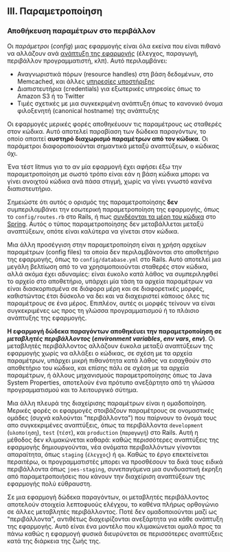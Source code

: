 ## III. Παραμετροποίηση
### Αποθήκευση παραμέτρων στο περιβάλλον

Οι *παράμετροι* (*config*) μιας εφαρμογής είναι όλα εκείνα που είναι πιθανό να αλλάζουν ανά [ανάπτυξη της εφαρμογής](./codebase) (έλεγχος, παραγωγή, περιβάλλον προγραμματιστή, κλπ).  Αυτό περιλαμβάνει:

* Αναγνωριστικά πόρων (resource handles) στη βάση δεδομένων, στο Memcached, και άλλες [υπηρεσίες υποστήριξης](./backing-services)
* Διαπιστευτήρια (credentials) για εξωτερικές υπηρεσίες όπως το Amazon S3 ή το Twitter
* Τιμές σχετικές με μια συγκεκριμένη ανάπτυξη όπως το κανονικό όνομα φιλοξενητή (canonical hostname) της ανάπτυξης

Οι εφαρμογές μερικές φορές αποθηκέυουν τις παραμέτρους ως σταθερές στον κώδικα.  Αυτό αποτελεί παραβίαση των δώδεκα παραγόντων, το οποίο απαιτεί **αυστηρό διαχωρισμό παραμέτρων από τον κώδικα**.  Οι παράμετροι διαφοροποιούνται σημαντικά μεταξύ αναπτύξεων, ο κώδικας όχι.

Ένα τέστ litmus για το αν μία εφαρμογή έχει αφήσει έξω την παραμετροποίηση με σωστό τρόπο είναι εάν η βάση κώδικα μπορει να γίνει ανοιχτού κώδικα ανά πάσα στιγμή, χωρίς να γίνει γνωστό κανένα διαπιστευτήριο.

Σημειώστε ότι αυτός ο ορισμός της παραμετροποίησης **δεν** συμπεριλαμβάνει την εσωτερική παραμετροποίηση της εφαρμογής, όπως το `config/routes.rb` στο Rails, ή πως [συνδέονται τα μέρη του κώδικα](http://docs.spring.io/spring/docs/current/spring-framework-reference/html/beans.html) στο [Spring](http://spring.io/).  Αυτός ο τύπος παραμετροποίησης δεν μεταβάλλεται μεταξύ αναπτύξεων, οπότε είναι καλύτερα να γίνεται στον κώδικα.

Μια άλλη προσέγγιση στην παραμετροποίηση είναι η χρήση αρχείων παραμέτρων (config files) τα οποία δεν περιλαμβάνονται στο αποθετήριο της εφαρμογής, όπως το `config/database.yml` στο Rails.  Αυτό αποτελεί μια μεγάλη βελτίωση από το να χρησιμοποιούνται σταθερές στον κώδικα, αλλά ακόμα έχει αδυναμίες: είναι έυκολο κατά λάθος να συμπεριληφθεί το αρχείο στο αποθετήριο, υπάρχει μία τάση τα αρχεία παραμέτρων να είναι διασκορπισμένα σε διάφορα μέρη και σε διαφορετικές μορφές, καθιστώντας έτσι δύσκολο να δει και να διαχειριστεί κάποιος όλες τις παραμέτρους σε ένα μέρος.  Επιπλέον, αυτές οι μορφές τείνουν να είναι συγκεκριμένες ως προς τη γλώσσα προγραμματισμού ή το πλάισιο ανάπτυξης της εφαρμογής.

**Η εφαρμογή δώδεκα παραγόντων αποθηκέυει την παραμετροποίηση σε *μεταβλητές περιβάλλοντος* (*environment variables*, *env vars*, *env*)**.  Οι μεταβλητές περιβάλλοντος αλλάζουν έυκολα μεταξύ αναπτύξεων της εφαρμογής χωρίς να αλλάξει ο κώδικας, σε σχέση με τα αρχεία παραμέτρων, υπάρχει μικρή πιθανότητα κατά λάθος να εισαχθούν στο αποθετήριο του κώδικα, και επίσης πάλι σε σχέση με τα αρχεία παραμέτρων, ή άλλους μηχανισμούς παραμετροποίησης όπως τα Java System Properties, αποτελούν ένα πρότυπο ανεξάρτητο από τη γλώσσα προγραμματισμού και το λειτουργικό σύτημα.

Μια άλλη πλευρά της διαχείρισης παραμέτρων είναι η ομαδοποίηση.  Μερικές φορές οι εφαρμογές στοιβάζουν παραμέτρους σε ονομαστικές ομάδες (συχνά καλούνται "περιβάλλοντα") που παίρνουν το όνομά τους απο συγκεκριμένες αναπτύξεις, όπως τα περιβάλλοντα `development` (`υλοποίηση`), `test` (`τέστ`), και `production` (`παραγωγή`) στο Rails.  Αυτή η μέθοδος δεν κλιμακώνεται καθαρά: καθώς περισσότερες αναπτύξεις της εφαρμογής δημιουργούνται, νέα ονόματα περιβαλλόντων γίνονται απαραίτητα, όπως `staging` (`έλεγχος`) ή `qa`.  Καθώς το έργο επεκτείνεται περαιτέρω, οι προγραμματιστές μπορει να προσθέσουν τα δικά τους ειδικά περιβάλλοντα όπως `joes-staging`, συνεπαγόμενα μια συνδυαστική έκρηξη από παραμετροποιήσεις που κάνουν την διαχείριση αναπτύξεων της εφαρμογής πολύ εύθραυστη.

Σε μια εφαρμογή δώδεκα παραγόντων, οι μεταβλητές περιβάλλοντος αποτελούν στοιχεία λεπτοφυούς ελέγχου, το καθένα πλήρως ορθογώνιο σε άλλες μεταβλητές περιβάλλοντος.  Ποτέ δεν ομαδοποιούνται μαζί ως "περιβάλλοντα", αντιθέτως διαχειρίζονται ανεξάρτητα για κάθε ανάπτυξη της εφαρμογής.  Αυτό είναι ένα μοντέλο που κλιμακώνεται ομαλά προς τα πάνω καθώς η εφαρμογή φυσικά διευρύνεται σε περισσότερες αναπτύξεις κατά της διάρκεια της ζωής της.
